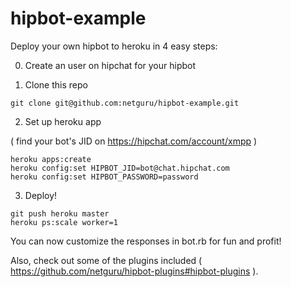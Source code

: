 # hipbot-example

Deploy your own hipbot to heroku in 4 easy steps:

0) Create an user on hipchat for your hipbot

1) Clone this repo

```
git clone git@github.com:netguru/hipbot-example.git
```

2) Set up heroku app

( find your bot's JID on https://hipchat.com/account/xmpp )

```
heroku apps:create
heroku config:set HIPBOT_JID=bot@chat.hipchat.com
heroku config:set HIPBOT_PASSWORD=password
```

3) Deploy!

```
git push heroku master
heroku ps:scale worker=1
```

You can now customize the responses in bot.rb for fun and profit!

Also, check out some of the plugins included ( https://github.com/netguru/hipbot-plugins#hipbot-plugins ).
